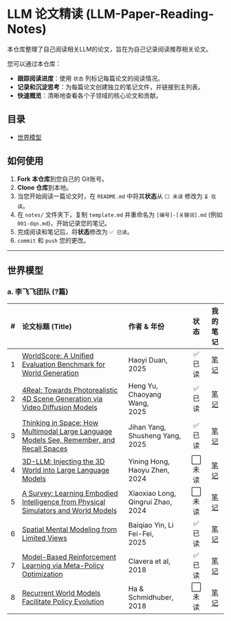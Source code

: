 # LLM 论文精读 (LLM-Paper-Reading-Notes)

本仓库整理了自己阅读相关LLM的论文，旨在为自己记录阅读推荐相关论文。

您可以通过本仓库：
- **跟踪阅读进度**：使用 `状态` 列标记每篇论文的阅读情况。
- **记录和沉淀思考**：为每篇论文创建独立的笔记文件，并链接到主列表。
- **快速概览**：清晰地查看各个子领域的核心论文和贡献。

## 目录
- [世界模型](#世界模型)


## 如何使用
1. **Fork 本仓库**到您自己的 Git账号。
2. **Clone 仓库**到本地。
3. 当您开始阅读一篇论文时，在 `README.md` 中将其**状态**从 `⬜️ 未读` 修改为 `⏳ 在读`。
4. 在 `notes/` 文件夹下，复制 `template.md` 并重命名为 `[编号]-[关键词].md` (例如 `001-dqn.md`)，开始记录您的笔记。
5. 完成阅读和笔记后，将**状态**修改为 `✅ 已读`。
6. `commit` 和 `push` 您的更改。

---

## 世界模型

### a. 李飞飞团队 (?篇)

| #  | 论文标题 (Title)                                                                                                                 | 作者 & 年份                                 |  状态   |                  我的笔记                   |
|:--:|:-----------------------------------------------------------------------------------------------------------------------------|:----------------------------------------|:-----:|:---------------------------------------:|
| 1  | [WorldScore: A Unified Evaluation Benchmark for World Generation](https://arxiv.org/abs/2504.00983)                          | Haoyi Duan,<br /> 2025                  | ✅ 已读 | [笔记](notes/lifeifei/001-world-score.md) |
| 2  | [4Real: Towards Photorealistic 4D Scene Generation via Video Diffusion Models](https://arxiv.org/abs/2406.07472)             | Heng Yu, Chaoyang Wang,<br /> 2025      | ✅ 已读 | [笔记](notes/lifeifei/002-4real.md)    |
| 3  | [Thinking in Space: How Multimodal Large Language Models See, Remember, and Recall Spaces](https://arxiv.org/abs/2412.14171) | Jihan Yang, Shusheng Yang,<br /> 2025   | ✅ 已读 | [笔记](notes/lifeifei/003-thinking-in-space.md)    |
| 4  | [3D-LLM: Injecting the 3D World into Large Language Models](https://arxiv.org/abs/2307.12981)                                | Yining Hong, Haoyu Zhen,<br /> 2024     | ⬜️ 未读 | [笔记](notes/lifeifei/004-4real.md)    |
| 5  | [A Survey: Learning Embodied Intelligence from Physical Simulators and World Models](https://arxiv.org/abs/2507.00917)       | Xiaoxiao Long, Qingrui Zhao,<br /> 2024 | ⬜️ 未读 | [笔记](notes/lifeifei/005-4real.md)    |
| 6  | [Spatial Mental Modeling from Limited Views](https://arxiv.org/abs/2506.21458)                                               | Baiqiao Yin, Li Fei-Fei,<br /> 2025     | ✅ 已读 | [笔记](notes/lifeifei/006-mind-cube.md)    |
| 7  | [Model-Based Reinforcement Learning via Meta-Policy Optimization](https://arxiv.org/abs/1809.05214)                          | Clavera et al, 2018                     | ✅ 已读 | [笔记](notes/lifeifei/007-mb-mpo.md) |
| 8  | [Recurrent World Models Facilitate Policy Evolution](https://arxiv.org/abs/1809.01999)                                       | Ha & Schmidhuber, 2018                  | ⬜️ 未读 | [笔记](./notes/065-world-models.md) |